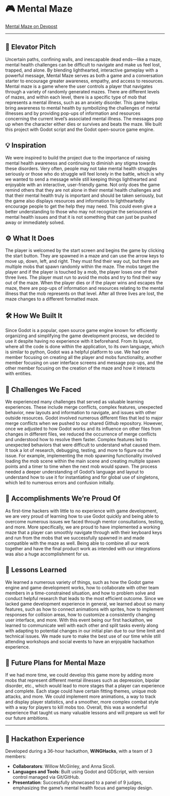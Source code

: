 # 🎮 Mental Maze

[Mental Maze on Devpost](https://devpost.com/software/mental-maze)

---

## 🎯 Elevator Pitch
Uncertain paths, confining walls, and inescapable dead ends—like a maze, mental health challenges can be difficult to navigate and make us feel lost, trapped, and alone. By blending lighthearted, interactive gameplay with a powerful message, Mental Maze serves as both a game and a conversation starter to encourage greater awareness, empathy, and access to resources.
Mental maze is a game where the user controls a player that navigates through a variety of randomly generated mazes. There are different levels of mazes, and within each level, there is a specific type of mob that represents a mental illness, such as an anxiety disorder. This game helps bring awareness to mental health by symbolizing the challenges of mental illnesses and by providing pop-ups of information and resources concerning the current level’s associated mental illness. The messages pop up when the character either dies or survives and beats the maze. We built this project with Godot script and the Godot open-source game engine. 

## 💡 Inspiration 
We were inspired to build the project due to the importance of raising mental health awareness and continuing to diminish any stigma towards these disorders. Very often, people may not take mental health struggles seriously or those who do struggle will feel lonely in the battle, which is why we wanted to send a message while still keeping things lighthearted and enjoyable with an interactive, user-friendly game. Not only does the game remind others that they are not alone in their mental health challenges and that their mental health truly is important and should be taken seriously, but the game also displays resources and information to lightheartedly encourage people to get the help they may need. This could even give a better understanding to those who may not recognize the seriousness of mental health issues and that it is not something that can just be pushed away or immediately solved. 

## ⚙️ What It Does
The player is welcomed by the start screen and begins the game by clicking the start button. They are spawned in a maze and can use the arrow keys to move up, down, left, and right. They must find their way out, but there are multiple mobs that spawn randomly within the maze. The mobs target the player and if the player is touched by a mob, the player loses one of their three lives. The player must run to avoid the mobs and try to find their way out of the maze. When the player dies or if the player wins and escapes the maze, there are pop-ups of information and resources relating to the mental illness that the mob represents on that level. After all three lives are lost, the maze changes to a different formatted maze.

## 🛠️ How We Built It
Since Godot is a popular, open source game engine known for efficiently organizing and simplifying the game development process, we decided to use it despite having no experience with it beforehand. From its layout, where all the code is done within the application, to its own language, which is similar to python, Godot was a helpful platform to use. We had one member focusing on creating all the player and mobs functionality, another member focusing on user interface screens and message pop-ups, and the other member focusing on the creation of the maze and how it interacts with entities. 

## 🚧 Challenges We Faced
We experienced many challenges that served as valuable learning experiences. These include merge conflicts, complex features, unexpected behavior, new layouts and information to navigate, and issues with other outside resources. Godot involved numerous different files that led to major merge conflicts when we pushed to our shared Github repository. However, once we adjusted to how Godot works and its influence on other files from changes in different files, we reduced the occurrence of merge conflicts and understood how to resolve them faster. Complex features led to unexpected behaviors that were difficult to understand what caused them. It took a lot of research, debugging, testing, and more to figure out the issue. For example, implementing the mob spawning functionality involved loading the mob scene within the main scene and creating multiple spawn points and a timer to time when the next mob would spawn. The process needed a deeper understanding of Godot’s language and layout to understand how to use it for instantiating and for global use of singletons, which led to numerous errors and confusion initially.

## 🌟 Accomplishments We’re Proud Of
As first-time hackers with little to no experience with game development, we are very proud of learning how to use Godot quickly and being able to overcome numerous issues we faced through mentor consultations, testing, and more. More specifically, we are proud to have implemented a working maze that a player can smoothly navigate through with their keyboard keys and run from the mobs that we successfully spawned in and made compatible with the maze as well. Being able to combine all our work together and have the final product work as intended with our integrations was also a huge accomplishment for us.

## 📘 Lessons Learned
We learned a numerous variety of things, such as how the Godot game engine and game development works, how to collaborate with other team members in a time-constrained situation, and how to problem solve and conduct helpful research that leads to the most efficient outcome. Since we lacked game development experience in general, we learned about so many features, such as how to connect animations with sprites, how to implement responses for collision areas, how to customize a consistently changing user interface, and more. With this event being our first hackathon, we learned to communicate well with each other and split tasks evenly along with adapting to potential changes in our initial plan due to our time limit and technical issues. We made sure to make the best use of our time while still attending workshops and social events to have an enjoyable hackathon experience. 

## 🚀 Future Plans for Mental Maze
If we had more time, we could develop this game more by adding more mobs that represent different mental illnesses such as depression, bipolar disorder, etc., which would lead to more stages that a player can experience and complete. Each stage could have certain fitting themes, unique mob attacks, and more. We could implement more animations, a way to track and display player statistics, and a smoother, more complex combat style with a way for players to kill mobs too. Overall, this was a wonderful experience that taught us many valuable lessons and will prepare us well for our future ambitions.

---

## 📅 Hackathon Experience
Developed during a 36-hour hackathon, **WiNGHacks**, with a team of 3 members:
- **Collaborators**: Willow McGinley, and Anna Sicoli.
- **Languages and Tools**: Built using Godot and GDScript, with version control managed via Git/GitHub.
- **Presentation**: Successfully showcased to a panel of 9 judges, emphasizing the game’s mental health focus and gameplay design.
